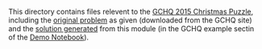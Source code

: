 This directory contains files relevent to the
[GCHQ 2015 Christmas Puzzle](http://www.theguardian.com/uk-news/2015/dec/09/can-you-solve-the-gchqs-infuriatingly-complex-christmas-puzzle),
including the [original problem](given.pdf) as given (downloaded from the GCHQ site)
and the [solution generated](solution.pdf) from this module
(in the GCHQ example sectin of the [Demo Notebook](/Demo.nb)).
